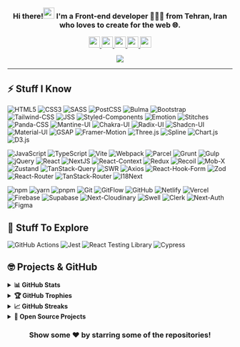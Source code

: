 <h3 align="center">Hi there!<img src="https://media.giphy.com/media/hvRJCLFzcasrR4ia7z/giphy.gif" width="25"> I'm a Front-end developer 👨🏻‍💻 from Tehran, Iran who loves to create for the web 🌐.</h3>

<p align="center">
  <a href="mailto:alibagheri2079.dev@gmail.com" target="_blank">
    <img height="25" src = "https://img.shields.io/badge/gmail-c14438?&style=for-the-badge&logo=gmail&logoColor=white">
  </a>
  <a href="https://www.linkedin.com/in/alibagheri2079" target="_blank">
    <img height="25" src = "https://img.shields.io/badge/-LinkedIn-0e76a8?style=for-the-badge&logo=Linkedin&logoColor=white">
  </a>
  <a href="https://github.com/AliBagheri2079" target="_blank">
    <img height="25" src = "https://img.shields.io/badge/Website-3b5998?style=for-the-badge&logo=google-chrome&logoColor=white">
  </a>
  <a href="https://twitter.com/AliBagheri2079" target="_blank">
    <img height="25" src = "https://img.shields.io/badge/-Twitter-00acee?style=for-the-badge&logo=Twitter&logoColor=white">
  </a>
  <a href="https://t.me/AliBagheri2079" target="_blank">
    <img height="25" src = "https://img.shields.io/badge/-Telegram-0088cc?style=for-the-badge&logo=Telegram&logoColor=white">
  </a>
</p>

<p align="center">
  <img src="https://komarev.com/ghpvc/?username=AliBagheri2079&color=red"/>
</p>

---

## ⚡ Stuff I Know

![HTML5](https://img.shields.io/badge/-HTML5-E34F26?style=flat-square&logo=html5&logoColor=white)
![CSS3](https://img.shields.io/badge/-CSS3-1572B6?style=flat-square&logo=css3)
![SASS](https://img.shields.io/badge/-SASS-CC6699?style=flat-square&logo=sass&logoColor=white)
![PostCSS](https://img.shields.io/badge/-PostCSS-DD3A0A?style=flat-square&logo=postcss)
![Bulma](https://img.shields.io/badge/-Bulma-00D1B2?style=flat-square&logo=bulma&logoColor=white)
![Bootstrap](https://img.shields.io/badge/-Bootstrap-7952B3?style=flat-square&logo=bootstrap&logoColor=white)
![Tailwind-CSS](https://img.shields.io/badge/-TailwindCSS-38B2AC?style=flat-square&logo=tailwind-css&logoColor=white)
![JSS](https://img.shields.io/badge/-JSS-24292E?style=flat-square&logo=jss&logoColor=white)
![Styled-Components](https://img.shields.io/badge/-StyledComponents-DB7093?style=flat-square&logo=styled-components&logoColor=white)
![Emotion](https://img.shields.io/badge/-Emotion-D26AC2?style=flat-square&logo=emotion&logoColor=white)
![Stitches](https://img.shields.io/badge/-Stitches-000000?style=flat-square&logo=stitches-react&logoColor=white)
![Panda-CSS](https://img.shields.io/badge/-PandaCSS-FDE047?style=flat-square&logo=panda-css&logoColor=white)
![Mantine-UI](https://img.shields.io/badge/-MantineUI-242424?style=flat-square&logo=mantine)
![Chakra-UI](https://img.shields.io/badge/-ChakraUI-1A202C?style=flat-square&logo=chakra-ui)
![Radix-UI](https://img.shields.io/badge/-RadixUI-17222C?style=flat-square&logo=radix-ui)
![Shadcn-UI](https://img.shields.io/badge/-ShadcnUI-000000?style=flat-square&logo=shadcn-ui)
![Material-UI](https://img.shields.io/badge/-MaterialUI-0081CB?style=flat-square&logo=material-ui)
![GSAP](https://img.shields.io/badge/-GSAP-0DBD3E?style=flat-square&logo=gsap)
![Framer-Motion](https://img.shields.io/badge/-FramerMotion-000000?style=flat-square&logo=framer)
![Three.js](https://img.shields.io/badge/-Three.js-222222?style=flat-square&logo=three.js)
![Spline](https://img.shields.io/badge/-Spline-F83AF3?style=flat-square&logo=spline)
![Chart.js](https://img.shields.io/badge/-Chart.js-43436B?style=flat-square&logo=chart.js)
![D3.js](https://img.shields.io/badge/-D3.js-43436B?style=flat-square&logo=d3.js)

![JavaScript](https://img.shields.io/badge/-JavaScript-F7DF1E?style=flat-square&logo=javascript&logoColor=black)
![TypeScript](https://img.shields.io/badge/-TypeScript-007ACC?style=flat-square&logo=typescript&logoColor=white)
![Vite](https://img.shields.io/badge/-Vite-1B1B1F?style=flat-square&logo=vite)
![Webpack](https://img.shields.io/badge/-Webpack-2B3A42?style=flat-square&logo=webpack)
![Parcel](https://img.shields.io/badge/-Parcel-1F2937?style=flat-square&logo=parcel)
![Grunt](https://img.shields.io/badge/-Grunt-000000?style=flat-square&logo=grunt)
![Gulp](https://img.shields.io/badge/-Gulp-FFFFFF?style=flat-square&logo=gulp)
![jQuery](https://img.shields.io/badge/-jQuery-0769AD?style=flat-square&logo=jQuery&logoColor=white)
![React](https://img.shields.io/badge/-React-61DAFB?style=flat-square&logo=react&logoColor=black)
![NextJS](https://img.shields.io/badge/-Next.js-000000?style=flat-square&logo=next.js)
![React-Context](https://img.shields.io/badge/-ReactContext-61DAFB?style=flat-square&logo=react&logoColor=black)
![Redux](https://img.shields.io/badge/-Redux-764ABC?style=flat-square&logo=redux)
![Recoil](https://img.shields.io/badge/-Recoil-20232A?style=flat-square&logo=recoil)
![Mob-X](https://img.shields.io/badge/-MobX-FFFFFF?style=flat-square&logo=mobx)
![Zustand](https://img.shields.io/badge/-Zustand-000000?style=flat-square&logo=zustand)
![TanStack-Query](https://img.shields.io/badge/-TanStackQuery-111827?style=flat-square&logo=react-query)
![SWR](https://img.shields.io/badge/-SWR-111111?style=flat-square&logo=swr)
![Axios](https://img.shields.io/badge/-Axios-5A29E4?style=flat-square&logo=axios)
![React-Hook-Form](https://img.shields.io/badge/-ReactHookForm-081229?style=flat-square&logo=react-hook-form)
![Zod](https://img.shields.io/badge/-Zod-3068B7?style=flat-square&logo=zod)
![React-Router](https://img.shields.io/badge/-ReactRouter-121212?style=flat-square&logo=react-router)
![TanStack-Router](https://img.shields.io/badge/-TanStackRouter-111827?style=flat-square&logo=tanstack-router)
![I18Next](https://img.shields.io/badge/-I18Next-FFFFFF?style=flat-square&logo=i18next)

![npm](https://img.shields.io/badge/-npm-1C2128?style=flat-square&logo=npm)
![yarn](https://img.shields.io/badge/-yarn-FFFFFF?style=flat-square&logo=yarn)
![pnpm](https://img.shields.io/badge/-pnpm-1B1B1D?style=flat-square&logo=pnpm)
![Git](https://img.shields.io/badge/-Git-black?style=flat-square&logo=git)
![GitFlow](https://img.shields.io/badge/-GitFlow-1C2128?style=flat-square&logo=git)
![GitHub](https://img.shields.io/badge/-GitHub-181717?style=flat-square&logo=github)
![Netlify](https://img.shields.io/badge/-Netlify-FFFFFF?style=flat-square&logo=netlify)
![Vercel](https://img.shields.io/badge/-Vercel-000000?style=flat-square&logo=vercel)
![Firebase](https://img.shields.io/badge/-Firebase-FFCA28?style=flat-square&logo=firebase&logoColor=black)
![Supabase](https://img.shields.io/badge/-Supabase-1C1C1C?style=flat-square&logo=supabase)
![Next-Cloudinary](https://img.shields.io/badge/-NextCloudinary-000000?style=flat-square&logo=cloudinary)
![Swell](https://img.shields.io/badge/-Swell-6646A4?style=flat-square&logo=swell)
![Clerk](https://img.shields.io/badge/-Clerk-3191FD?style=flat-square&logo=clerk)
![Next-Auth](https://img.shields.io/badge/-NextAuth-B327E2?style=flat-square&logo=next-auth)
![Figma](https://img.shields.io/badge/-Figma-F24E1E?style=flat-square&logo=figma&logoColor=white)

## 🤔 Stuff To Explore

![GitHub Actions](https://img.shields.io/badge/-GithubActions-2088FF?style=flat-square&logo=github-actions&logoColor=white)
![Jest](https://img.shields.io/badge/-Jest-C21325?style=flat-square&logo=jest&logoColor=white)
![React Testing Library](https://img.shields.io/badge/-RTL-E33332?style=flat-square&logo=testing-library&logoColor=white)
![Cypress](https://img.shields.io/badge/-Cypress-17202C?style=flat-square&logo=cypress&logoColor=white)

## 🤓 Projects & GitHub

<details>
  <summary><b>📊 GitHub Stats</b></summary>
  <br />
  <img height="180em" src="https://github-readme-stats.vercel.app/api?username=AliBagheri2079&bg_color=0D1117&title_color=f9826c&text_color=fdfdfd&icon_color=f9826c&show_icons=true&hide_border=true&&count_private=true&include_all_commits=true" />
  &nbsp;&nbsp;&nbsp;
  <img height="180em" src="https://github-readme-stats.vercel.app/api/top-langs/?username=AliBagheri2079&bg_color=0D1117&title_color=f9826c&text_color=fdfdfd&show_icons=true&hide_border=true&layout=compact" />
</details>

<details>
  <summary><b>🏆 GitHub Trophies</b></summary>
  <br />
  <p align="center">
    <img src="https://github-profile-trophy.vercel.app/?username=AliBagheri2079&row=1&column=6&margin-h=8&theme=darkhub&count_private=true&margin-w=15&no-frame=true" />
  </p>
</details>

<details>
  <summary><b>📈 GitHub Streaks</b></summary>
  <br />
  <p align="center">
    <img height="180em" src="https://github-readme-streak-stats.herokuapp.com/?user=AliBagheri2079&theme=dark&hide_border=true&background=0D1117&stroke=0000&count_private=true&include_all_commits=true" />
    <img src="https://activity-graph.herokuapp.com/graph?username=AliBagheri2079&count_private=true&hide_border=true&bg_color=0d1117&theme=github" />
  </p>
</details>

<details>
  <summary><b>💼 Open Source Projects</b></summary>
  <br />
  <table>
    <thead align="center">
      <tr border: none;>
        <td><b>💻 Projects</b></td>
        <td><b>🌟 Stars</b></td>
        <td><b>🍴 Forks</b></td>
        <td><b>🐛 Issues</b></td>
        <td><b>🔔 Pull Requests</b></td>
        <td><b>👨‍💻 Language</b></td>
      </tr>
    </thead>
    <tbody>
      <tr>
	<td><a href="https://github.com/AliBagheri2079/elixir-online-shop"><b>Elixir Online Shop</b></a></td>
        <td><img alt="Stars" src="https://img.shields.io/github/stars/AliBagheri2079/elixir-online-shop?style=flat-square&labelColor=343b41"/></td>
        <td><img alt="Forks" src="https://img.shields.io/github/forks/AliBagheri2079/elixir-online-shop?style=flat-square&labelColor=343b41"/></td>
        <td><img alt="Issues" src="https://img.shields.io/github/issues/AliBagheri2079/elixir-online-shop?style=flat-square"/></td>
        <td><img alt="Pull Requests" src="https://img.shields.io/github/issues-pr/AliBagheri2079/elixir-online-shop?style=flat-square"/></td>
        <td><img alt="Language" src="https://img.shields.io/github/languages/top/AliBagheri2079/elixir-online-shop?style=flat-square"/></td>
      </tr>
      <tr>
	<td><a href="https://github.com/AliBagheri2079/dennis-snellenberg-portfolio"><b>Dennis Snellenberg Portfolio</b></a></td>
        <td><img alt="Stars" src="https://img.shields.io/github/stars/AliBagheri2079/dennis-snellenberg-portfolio?style=flat-square&labelColor=343b41"/></td>
        <td><img alt="Forks" src="https://img.shields.io/github/forks/AliBagheri2079/dennis-snellenberg-portfolio?style=flat-square&labelColor=343b41"/></td>
        <td><img alt="Issues" src="https://img.shields.io/github/issues/AliBagheri2079/dennis-snellenberg-portfolio?style=flat-square"/></td>
        <td><img alt="Pull Requests" src="https://img.shields.io/github/issues-pr/AliBagheri2079/dennis-snellenberg-portfolio?style=flat-square"/></td>
        <td><img alt="Language" src="https://img.shields.io/github/languages/top/AliBagheri2079/dennis-snellenberg-portfolio?label=javascript&style=flat-square"/></td>
      </tr>
    </tbody>
  </table>
  <br />
</details>

<div align="center">
  
### Show some ❤️ by starring some of the repositories!

</div>
